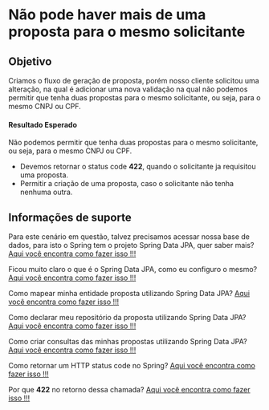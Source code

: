 # Não pode haver mais de uma proposta para o mesmo solicitante

## Objetivo

Criamos o fluxo de geração de proposta, porém nosso cliente solicitou uma alteração, na qual é adicionar uma nova 
validação na qual não podemos permitir que tenha duas propostas para o mesmo solicitante, ou seja, para o mesmo 
CNPJ ou CPF.

#### Resultado Esperado

Não podemos permitir que tenha duas propostas para o mesmo solicitante, ou seja, para o mesmo 
CNPJ ou CPF.

- Devemos retornar o status code **422**, quando o solicitante ja requisitou uma proposta.
- Permitir a criação de uma proposta, caso o solicitante não tenha nenhuma outra.

## Informações de suporte

Para este cenário em questão, talvez precisamos acessar nossa base de dados, para isto o Spring tem o projeto 
Spring Data JPA, quer saber mais? [Aqui você encontra como fazer isso !!!](../informacao_suporte/spring-data.md)

Ficou muito claro o que é o Spring Data JPA, como eu configuro o mesmo? [Aqui você encontra como fazer isso !!!](../informacao_suporte/spring-data-configuration.md)

Como mapear minha entidade proposta utilizando Spring Data JPA? [Aqui você encontra como fazer isso !!!](../informacao_suporte/spring-data-entity.md)

Como declarar meu repositório da proposta utilizando Spring Data JPA? [Aqui você encontra como fazer isso !!!](../informacao_suporte/spring-data-repository.md)

Como criar consultas das minhas propostas utilizando Spring Data JPA? [Aqui você encontra como fazer isso !!!](../informacao_suporte/spring-data-query-methods.md)

Como retornar um HTTP status code no Spring? [Aqui você encontra como fazer isso !!!](../informacao_suporte/spring-response-entity.md)

Por que **422** no retorno dessa chamada? [Aqui você encontra como fazer isso !!!](../informacao_suporte/rest-422.md)